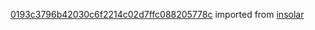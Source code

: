 [0193c3796b42030c6f2214c02d7ffc088205778c](https://github.com/insolar/insolar/commit/0193c3796b42030c6f2214c02d7ffc088205778c) imported from [insolar](https://github.com/insolar/insolar)
